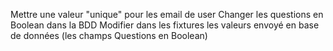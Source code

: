 Mettre une valeur "unique" pour les email de user
Changer les questions en Boolean dans la BDD
Modifier dans les fixtures les valeurs envoyé en base de données (les champs Questions en Boolean)